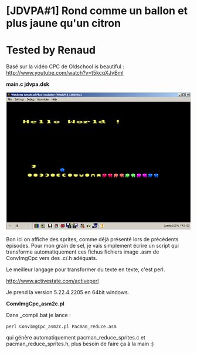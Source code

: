 # [JDVPA#1] Rond comme un ballon et plus jaune qu'un citron
# Tested by Renaud

Basé sur la vidéo CPC de Oldschool is beautiful : http://www.youtube.com/watch?v=t5kcqXJvBmI

__main.c jdvpa.dsk__

![JDVPA1.dsk.png](JDVPA1.dsk.png)

Bon ici on affiche des sprites, comme déjà présenté lors de précédents épisodes. Pour mon grain de sel, je vais simplement écrire un script qui transforme automatiquement ces fichus fichiers image .asm de ConvImgCpc vers des .c/.h adéquats.

Le meilleur langage pour transformer du texte en texte, c'est perl.

http://www.activestate.com/activeperl

Je prend la version 5.22.4.2205 en 64bit windows.

__ConvImgCpc_asm2c.pl__

Dans _compil.bat je lance :
```
perl ConvImgCpc_asm2c.pl Pacman_reduce.asm
```
qui génère automatiquement pacman_reduce_sprites.c et pacman_reduce_sprites.h, plus besoin de faire ça à la main :)